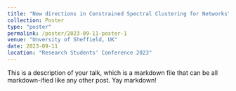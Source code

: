 ```yaml
---
title: "New directions in Constrained Spectral Clustering for Networks"
collection: Poster
type: "poster"
permalink: /poster/2023-09-11-poster-1
venue: "Unversity of Sheffield, UK"
date: 2023-09-11
location: "Research Students' Conference 2023"
---
```


This is a description of your talk, which is a markdown file that can be all markdown-ified like any other post. Yay markdown!
